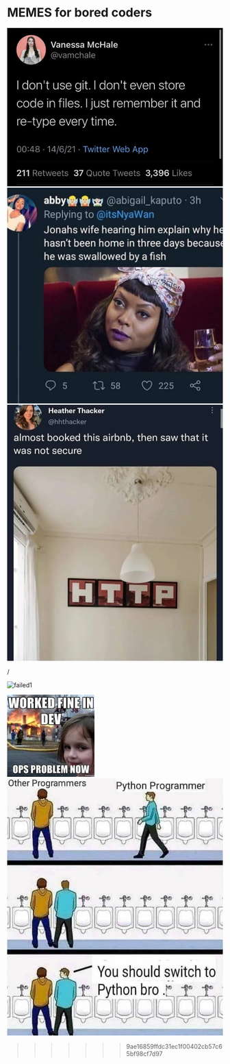 # MEMES for bored coders

![meme 1](./meme1.webp)
![meme 1](./meme2.jpg)
![meme](./http-meme.webp)

/

![failed1](https://media.tenor.com/A-xepNszV9YAAAAi/ai-bot.gif)


![memeOne](Untitled.jpeg)
![memeTwo](671f0707e0cd1b7157fd729f813b1a5b.jpg)
>>>>>>> 9ae16859ffdc31ec1f00402cb57c65bf98cf7d97
